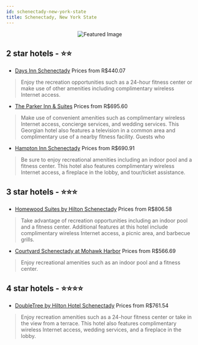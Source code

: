 ```yaml
---
id: schenectady-new-york-state
title: Schenectady, New York State
---
```


<center><img src="https://i.travelapi.com/hotels/1000000/10000/2000/1995/70a39fd0_z.jpg" alt="Featured Image" /></center>


##  2 star hotels - ⭐️⭐️

-    [Days Inn Schenectady](https://us.hurb.com/hotels/schenectady/days-inn-schenectady-JNP-JP085494?cmp=18055) Prices from R$440.07
   > Enjoy the recreation opportunities such as a 24-hour fitness center or make use of other amenities including complimentary wireless Internet access.
-    [The Parker Inn & Suites](https://us.hurb.com/hotels/schenectady/the-parker-inn-suites-JNP-JP374386?cmp=18055) Prices from R$695.60
   > Make use of convenient amenities such as complimentary wireless Internet access, concierge services, and wedding services. This Georgian hotel also features a television in a common area and complimentary use of a nearby fitness facility. Guests who 
-    [Hampton Inn Schenectady](https://us.hurb.com/hotels/schenectady/hampton-inn-schenectady-JNP-JP323605?cmp=18055) Prices from R$690.91
   > Be sure to enjoy recreational amenities including an indoor pool and a fitness center. This hotel also features complimentary wireless Internet access, a fireplace in the lobby, and tour/ticket assistance.

##  3 star hotels - ⭐️⭐️⭐️

-    [Homewood Suites by Hilton Schenectady](https://us.hurb.com/hotels/schenectady/homewood-suites-by-hilton-schenectady-JNP-JP02715F?cmp=18055) Prices from R$806.58
   > Take advantage of recreation opportunities including an indoor pool and a fitness center. Additional features at this hotel include complimentary wireless Internet access, a picnic area, and barbecue grills.
-    [Courtyard Schenectady at Mohawk Harbor](https://us.hurb.com/hotels/schenectady/courtyard-schenectady-at-mohawk-harbor-JNP-JP01011L?cmp=18055) Prices from R$566.69
   > Enjoy recreational amenities such as an indoor pool and a fitness center.

##  4 star hotels - ⭐️⭐️⭐️⭐️

-    [DoubleTree by Hilton Hotel Schenectady](https://us.hurb.com/hotels/schenectady/doubletree-by-hilton-hotel-schenectady-JNP-JP309269?cmp=18055) Prices from R$761.54
   > Enjoy recreation amenities such as a 24-hour fitness center or take in the view from a terrace. This hotel also features complimentary wireless Internet access, wedding services, and a fireplace in the lobby.
